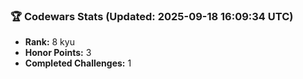### 🏆 Codewars Stats (Updated: 2025-09-18 16:09:34 UTC)

- **Rank:** 8 kyu
- **Honor Points:** 3
- **Completed Challenges:** 1
